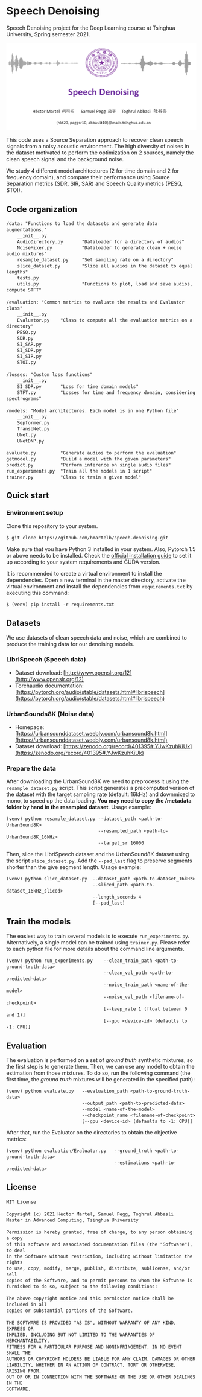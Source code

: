 # Speech Denoising

Speech Denoising project for the Deep Learning course at Tsinghua University, Spring semester 2021.

<p align="center">
<img src="docs\img\Speech_denoising_cover.PNG">
</p>

This code uses a Source Separation approach to recover clean speech signals from a noisy acoustic environment. The high diversity of noises in the dataset motivated to perform the optimization on 2 sources, namely the clean speech signal and the background noise. 

We study 4 different model architectures (2 for time domain and 2 for frequency domain), and compare their performance using Source Separation metrics (SDR, SIR, SAR) and Speech Quality metrics (PESQ, STOI).

## Code organization

```
/data: "Functions to load the datasets and generate data augmentations."
    __init__.py
    AudioDirectory.py       "Dataloader for a directory of audios"
    NoiseMixer.py           "Dataloader to generate clean + noise audio mixtures"
    resample_dataset.py     "Set sampling rate on a directory"
    slice_dataset.py        "Slice all audios in the dataset to equal lengths"
    tests.py                
    utils.py                "Functions to plot, load and save audios, compute STFT"

/evaluation: "Common metrics to evaluate the results and Evaluator class"
    __init__.py
    Evaluator.py    "Class to compute all the evaluation metrics on a directory"
    PESQ.py
    SDR.py
    SI_SAR.py
    SI_SDR.py
    SI_SIR.py
    STOI.py

/losses: "Custom loss functions"
    __init__.py
    SI_SDR.py       "Loss for time domain models"
    STFT.py         "Losses for time and frequency domain, considering spectrograms"

/models: "Model architectures. Each model is in one Python file"
    __init__.py
    Sepformer.py 
    TransUNet.py
    UNet.py
    UNetDNP.py
    
evaluate.py         "Generate audios to perform the evaluation"
getmodel.py         "Build a model with the given parameters"
predict.py          "Perform inference on single audio files"
run_experiments.py  "Train all the models in 1 script"
trainer.py          "Class to train a given model"
```

## Quick start

### Environment setup
Clone this repository to your system.
```
$ git clone https://github.com/hmartelb/speech-denoising.git
```

Make sure that you have Python 3 installed in your system. Also, Pytorch 1.5 or above needs to be installed. Check the [official installation guide](https://pytorch.org/get-started/locally/) to set it up according to your system requirements and CUDA version.

It is recommended to create a virtual environment to install the dependencies. Open a new terminal in the master directory, activate the virtual environment and install the dependencies from ``requirements.txt`` by executing this command:

```
$ (venv) pip install -r requirements.txt
```

## Datasets

We use datasets of clean speech data and noise, which are combined to produce the training data for our denoising models. 

### LibriSpeech (Speech data)
* Dataset download: [http://www.openslr.org/12](http://www.openslr.org/12)
* Torchaudio documentation: [https://pytorch.org/audio/stable/datasets.html#librispeech](https://pytorch.org/audio/stable/datasets.html#librispeech)

### UrbanSounds8K (Noise data)
* Homepage: [https://urbansounddataset.weebly.com/urbansound8k.html](https://urbansounddataset.weebly.com/urbansound8k.html)
* Dataset download: [https://zenodo.org/record/401395#.YJwKzuhKiUk](https://zenodo.org/record/401395#.YJwKzuhKiUk)

### Prepare the data

After downloading the UrbanSound8K we need to preprocess it using the ``resample_dataset.py`` script. This script generates a precomputed version of the dataset with the target sampling rate (default: 16kHz) and downmixed to mono, to speed up the data loading. **You may need to copy the /metadata folder by hand in the resampled dataset**. Usage example:
```
(venv) python resample_dataset.py --dataset_path <path-to-UrbanSound8K>
                                  --resampled_path <path-to-UrbanSound8K_16kHz>
                                  --target_sr 16000
```

Then, slice the LibriSpeech dataset and the UrbanSound8K dataset using the script ``slice_dataset.py``. Add the ``--pad_last`` flag to preserve segments shorter than the give segment length. Usage example:
```
(venv) python slice_dataset.py  --dataset_path <path-to-dataset_16kHz>
                                --sliced_path <path-to-dataset_16kHz_sliced>
                                --length_seconds 4
                                [--pad_last] 
```

## Train the models
The easiest way to train several models is to execute ``run_experiments.py``. Alternatively, a single model can be trained using ``trainer.py``. Please refer to each python file for more details about the command line arguments.
```
(venv) python run_experiments.py    --clean_train_path <path-to-ground-truth-data>
                                    --clean_val_path <path-to-predicted-data>
                                    --noise_train_path <name-of-the-model>
                                    --noise_val_path <filename-of-checkpoint>
                                    [--keep_rate 1 (float between 0 and 1)]
                                    [--gpu <device-id> (defaults to -1: CPU)] 
```

## Evaluation
The evaluation is performed on a set of *ground truth* synthetic mixtures, so the first step is to generate them. Then, we can use any model to obtain the estimation from those mixtures. To do so, run the following command (the first time, the *ground truth* mixtures will be generated in the specified path):
```
(venv) python evaluate.py   --evaluation_path <path-to-ground-truth-data>
                            --output_path <path-to-predicted-data>
                            --model <name-of-the-model>
                            --checkpoint_name <filename-of-checkpoint>
                            [--gpu <device-id> (defaults to -1: CPU)] 
```

After that, run the Evaluator on the directories to obtain the objective metrics:
```
(venv) python evaluation/Evaluator.py   --ground_truth <path-to-ground-truth-data>
                                        --estimations <path-to-predicted-data>
```

## License 
```
MIT License

Copyright (c) 2021 Héctor Martel, Samuel Pegg, Toghrul Abbasli
Master in Advanced Computing, Tsinghua University

Permission is hereby granted, free of charge, to any person obtaining a copy
of this software and associated documentation files (the "Software"), to deal
in the Software without restriction, including without limitation the rights
to use, copy, modify, merge, publish, distribute, sublicense, and/or sell
copies of the Software, and to permit persons to whom the Software is
furnished to do so, subject to the following conditions:

The above copyright notice and this permission notice shall be included in all
copies or substantial portions of the Software.

THE SOFTWARE IS PROVIDED "AS IS", WITHOUT WARRANTY OF ANY KIND, EXPRESS OR
IMPLIED, INCLUDING BUT NOT LIMITED TO THE WARRANTIES OF MERCHANTABILITY,
FITNESS FOR A PARTICULAR PURPOSE AND NONINFRINGEMENT. IN NO EVENT SHALL THE
AUTHORS OR COPYRIGHT HOLDERS BE LIABLE FOR ANY CLAIM, DAMAGES OR OTHER
LIABILITY, WHETHER IN AN ACTION OF CONTRACT, TORT OR OTHERWISE, ARISING FROM,
OUT OF OR IN CONNECTION WITH THE SOFTWARE OR THE USE OR OTHER DEALINGS IN THE
SOFTWARE.
```
